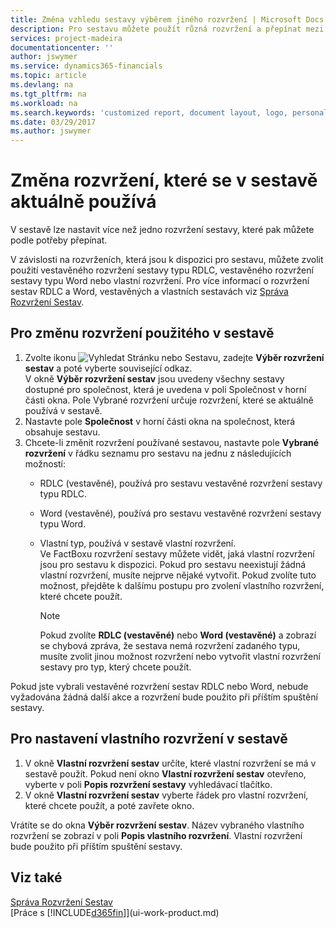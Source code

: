 ```yaml
---
title: Změna vzhledu sestavy výběrem jiného rozvržení | Microsoft Docs
description: Pro sestavu můžete použít různá rozvržení a přepínat mezi nimi pro změnu vzhledu sestavy.
services: project-madeira
documentationcenter: ''
author: jswymer
ms.service: dynamics365-financials
ms.topic: article
ms.devlang: na
ms.tgt_pltfrm: na
ms.workload: na
ms.search.keywords: 'customized report, document layout, logo, personalize'
ms.date: 03/29/2017
ms.author: jswymer
---
```

# <a name="change-which-layout-is-currently-used-on-a-report"></a>Změna rozvržení, které se v sestavě aktuálně používá
V sestavě lze nastavit více než jedno rozvržení sestavy, které pak můžete podle potřeby přepínat.

V závislosti na rozvrženích, která jsou k dispozici pro sestavu, můžete zvolit použití vestavěného rozvržení sestavy typu RDLC, vestavěného rozvržení sestavy typu Word nebo vlastní rozvržení. Pro více informací o rozvržení sestav RDLC a Word, vestavěných a vlastních sestavách viz [Správa Rozvržení Sestav](ui-manage-report-layouts.md).

## <a name="to-change-the-layout-that-is-used-on-a-report"></a>Pro změnu rozvržení použitého v sestavě
1. Zvolte ikonu ![Vyhledat Stránku nebo Sestavu](media/ui-search/search_small.png "Ikona Vyhledat Stránku nebo Sestavu"), zadejte **Výběr rozvržení sestav** a poté vyberte související odkaz.  
   V okně **Výběr rozvržení sestav** jsou uvedeny všechny sestavy dostupné pro společnost, která je uvedena v poli Společnost v horní části okna. Pole Vybrané rozvržení určuje rozvržení, které se aktuálně používá v sestavě.
2. Nastavte pole **Společnost** v horní části okna na společnost, která obsahuje sestavu.
3. Chcete-li změnit rozvržení používané sestavou, nastavte pole **Vybrané rozvržení** v řádku seznamu pro sestavu na jednu z následujících možností:
   * RDLC (vestavěné), používá pro sestavu vestavěné rozvržení sestavy typu RDLC.
   * Word (vestavěné), používá pro sestavu vestavěné rozvržení sestavy typu Word.
   * Vlastní typ, používá v sestavě vlastní rozvržení.  
     Ve FactBoxu rozvržení sestavy můžete vidět, jaká vlastní rozvržení jsou pro sestavu k dispozici. Pokud pro sestavu neexistují žádná vlastní rozvržení, musíte nejprve nějaké vytvořit. Pokud zvolíte tuto možnost, přejděte k dalšímu postupu pro zvolení vlastního rozvržení, které chcete použít.

     > [!NOTE]  
     >   Pokud zvolíte **RDLC (vestavěné)** nebo **Word (vestavěné)** a zobrazí se chybová zpráva, že sestava nemá rozvržení zadaného typu, musíte zvolit jinou možnost rozvržení nebo vytvořit vlastní rozvržení sestavy pro typ, který chcete použít.

Pokud jste vybrali vestavěné rozvržení sestav RDLC nebo Word, nebude vyžadována žádná další akce a rozvržení bude použito při příštím spuštění sestavy.

## <a name="to-specify-a-custom-layout-on-a-report"></a>Pro nastavení vlastního rozvržení v sestavě
1. V okně **Vlastní rozvržení sestav** určíte, které vlastní rozvržení se má v sestavě použít. Pokud není okno **Vlastní rozvržení sestav** otevřeno, vyberte v poli **Popis rozvržení sestavy** vyhledávací tlačítko.
2. V okně **Vlastní rozvržení sestav** vyberte řádek pro vlastní rozvržení, které chcete použít, a poté zavřete okno.

Vrátíte se do okna **Výběr rozvržení sestav**. Název vybraného vlastního rozvržení se zobrazí v poli **Popis vlastního rozvržení**. Vlastní rozvržení bude použito při příštím spuštění sestavy.

## <a name="see-also"></a>Viz také
[Správa Rozvržení Sestav](ui-manage-report-layouts.md)  
[Práce s [!INCLUDE[d365fin](includes/d365fin_md.md)]](ui-work-product.md)
